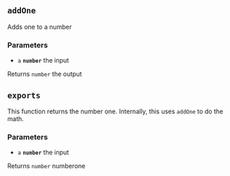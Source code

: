 ## `addOne`

Adds one to a number

### Parameters

* `a` **`number`** the input



Returns `number` the output

## `exports`

This function returns the number one. Internally, this uses
`addOne` to do the math.

### Parameters

* `a` **`number`** the input



Returns `number` numberone

